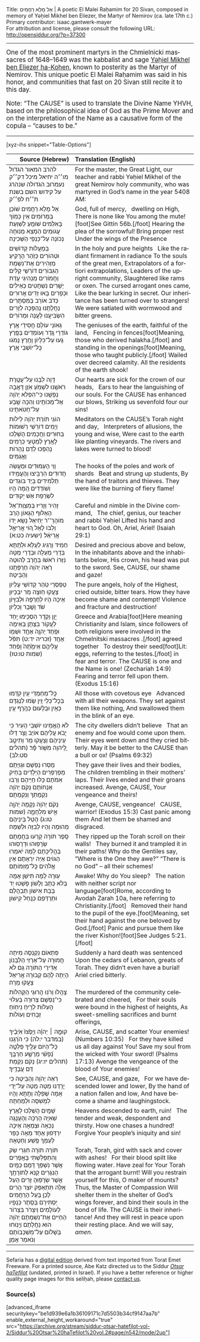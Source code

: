 <html>
<head></head>
<body>
Title: אֵל מָלֵא רַחֲמִים | A poetic El Malei Raḥamim for 20 Sivan, composed in memory of Yəḥiel Mikhel ben Eliezer, the Martyr of Nemirov (ca. late 17th c.)<br />
Primary contributor: isaac.gantwerk-mayer<br />
For attribution and license, please consult the following URL: <a href="http://opensiddur.org/?p=37300">http://opensiddur.org/?p=37300</a>
<p />
<hr />

<div class="english" lang="en" style="font-size: 1.2em;">
One of the most prominent martyrs in the Chmielnicki massacres of 1648–1649 was the kabbalist and sage <a href="https://en.wikipedia.org/wiki/Yechiel_Michel_ben_Eliezer">Yəḥiel Mikhel ben Eliezer ha-Kohen</a>, known to posterity as the Martyr of Nemirov. This unique poetic El Malei Raḥamim was said in his honor, and communities that fast on 20 Sivan still recite it to this day.

Note: “The CAUSE” is used to translate the Divine Name YHVH, based on the philosophical idea of God as the Prime Mover and on the interpretation of the Name as a causative form of the copula – “causes to be.”
</div>

<hr />

[xyz-ihs snippet="Table-Options"]<table style="margin-left: auto; margin-right: auto;" class="draggable">
<thead><tr><th id="x" style="text-align: right;">Source (Hebrew)</th><th style="text-align: left;">Translation (English)</th></tr></thead>
<tbody>
<tr><td style="vertical-align:top;">
<div class="liturgy" lang="he">
להרב המאור הגדול מו׳׳ה יחיאל מיכל דק׳׳ק נעמרוב הגדולה שנהרג על קידוש השם בשנת ת׳׳ח לפ׳׳ק
</span></div></td>
 
<td style="vertical-align:top;">
<div class="english" lang="en">
For the master, the Great Light, our teacher and rabbi Yəḥiel Mikhel of the great Nemirov holy community, who was martyred in God’s name in the year 5408 AM:
</div></td></tr>


<tr><td style="vertical-align:top;">
<div class="liturgy" lang="he">
<span class="acrostic">אֵ</span>ל מָלֵא רַחֲמִים
שׁוֹכֵן בַּמְּרוֹמִים
אֵין כָּמֽוֹךָ בָּאִלְּמִים
שׁוֹמֵֽעַ לְשַׁוְעַת עֲגוּמִים
הַמְצֵא מְנוּחָה נְכוֹנָה
עַל־כַּנְפֵי הַשְּׁכִינָה׃
</span></div></td>
 
<td style="vertical-align:top;">
<div class="english" lang="en">
God, full of mercy, <span class="acrostic">&nbsp;</span>
dwelling on High,
There is none like You among the mute![foot]See Gittin 56b.[/foot]
Hearing the plea of the sorrowful!
Bring proper rest
Under the wings of the Presence
</div></td></tr>


<tr><td style="vertical-align:top;">
<div class="liturgy" lang="he">
<span class="acrostic">בְּ</span>מַעֲלוֹת קְדוֹשִׁים וּטְהוֹרִים
כְּזֹֽהַר הָרָקִיעַ מַזְהִירִים
אֶת־נִשְׁמַת הַגִּבּוֹרִים
דּוֹרְשֵׁי קַלִּים וַחֲמוֹרִים
מַנְהִיגֵי עֲדַת יְשָׁרִים
נִשְׁחָטִים כְּאֵילִים וּכְפָרִים
בָּאוּ זֵדִים אֲרוּרִים
כְּדֹב אוֹרֵב בַּמִּסְתָּרִים
נַחֲלָתֵֽנוּ נֶהְפְּכָה לְזָרִים
הִשְׂבִּיעָֽנוּ לַעֲנָה וּמְרוֹרִים׃
</span></div></td>
 
<td style="vertical-align:top;">
<div class="english" lang="en">
In the holy and pure heights <span class="acrostic">&nbsp;</span>
Like the radiant firmament in radiance
To the souls of the great men,
Extrapolators of a fortiori extrapolations,
Leaders of the upright community, 
Slaughtered like rams or oxen.
The cursed arrogant ones came,
Like the bear lurking in secret. 
Our inheritance has been turned over to strangers!
We were satiated with wormwood and bitter greens.
</div></td></tr>


<tr><td style="vertical-align:top;">
<div class="liturgy" lang="he">
<span class="acrostic">גְּ</span>אוֹנֵי עוֹלָם חֲסִידֵי אֶֽרֶץ
גּוֹדְרֵי גֶּֽדֶר וְעוֹמְדִים בַּפֶּֽרֶץ
גָּעוּ עַל־כִּלָּיוֹן וָחֶֽרֶץ
נָמֹגוּ כׇּל־יוֹשְׁבֵי אֶֽרֶץ׃
</span></div></td>
 
<td style="vertical-align:top;">
<div class="english" lang="en">
The geniuses of the earth, faithful of the land, <span class="acrostic">&nbsp;</span>
Fencing in fences[foot]Meaning, those who derived halakha.[/foot] and standing in the openings[foot]Meaning, those who taught publicly.[/foot]
Wailed over decreed calamity.
All the residents of the earth shook!
</div></td></tr>


<tr><td style="vertical-align:top;">
<div class="liturgy" lang="he">
<span class="acrostic">דָּ</span>וָה לִבֵּֽנוּ עַל־עֲטֶֽרֶת רֹאשֵֽׁנוּ
לִשְׁמֹֽעַ אֹֽזֶן דָּאֲבָה נַפְשֵֽׁנוּ
כִּי־הִפְלִא יְהֹוָה אֶל־מַכּוֹתֵֽינוּ
וְהִכָּה שֶֽׁבַע עַל־חַטֹּאתֵֽינוּ׃
</span></div></td>
 
<td style="vertical-align:top;">
<div class="english" lang="en">
Our hearts are sick for the crown of our heads, <span class="acrostic">&nbsp;</span>
Ears to hear the languishing of our souls.
For the CAUSE has enhanced our blows,
Striking us sevenfold four our sins!
</div></td></tr>


<tr><td style="vertical-align:top;">
<div class="liturgy" lang="he">
<span class="acrostic">ה</span>וֹגֵי תּוֹרַת יְהֹוָה לֵילוֹת וְיָמִים
דּוֹרְשֵׁי רְשׁוּמוֹת בַּחוּרִים וַחֲכָמִים
הֻשְׁלְכוּ לָאָֽרֶץ לְמַטָּעֵי כְּרָמִים
נֶהְפְּכוּ לְדַם נְהָרוֹת וַאֲגַמִּים׃
</span></div></td>
 
<td style="vertical-align:top;">
<div class="english" lang="en">
Meditators on the CAUSE’s Torah night and day, <span class="acrostic">&nbsp;</span>
Interpreters of allusions, the young and wise,
Were cast to the earth like planting vineyards.
The rivers and lakes were turned to blood!
</div></td></tr>


<tr><td style="vertical-align:top;">
<div class="liturgy" lang="he">
<span class="acrostic">וָ</span>וֵי הָעַמּוּדִים וּמַעֲשֵׂה חֲדוּדִים
הִרְבִּֽיצוּ וְהֶעֱמִֽידוּ תַּלְמִידִים
בְּיַד בּוֹגְדִים וְשׁוֹדְדִים
הֵֽמָּה הָיוּ לִשְׂרֵפַת אֵשׁ יְקוּדִים׃
</span></div></td>
 
<td style="vertical-align:top;">
<div class="english" lang="en">
The hooks of the poles and work of shards <span class="acrostic">&nbsp;</span>
Beat and strung up students,
By the hand of traitors and thieves.
They were like the burning of fiery flame!
</div></td></tr>


<tr><td style="vertical-align:top;">
<div class="liturgy" lang="he">
<span class="acrostic">זָ</span>הִיר וְזָרִיז בְּמִצְוַת־אֵל
הָאַלּוּף הַגָּאוֹן הָרַב מוֹהָרָ''ר יְחִיאֵל
נָשָׂא יָדוֹ וְלִבּוֹ לָאֵל
ה֚וֹי אֲרִיאֵ֣ל אֲרִיאֵ֔ל׃ <span class="citation">(ישעיה כט:א)</span>
</span></div></td>
 
<td style="vertical-align:top;">
<div class="english" lang="en">
Careful and nimble in the Divine command, <span class="acrostic">&nbsp;</span>
The chief, genius, our teacher and rabbi Yəḥiel
Lifted his hand and heart to God.
Oh, Ariel, Ariel! <span class="citation">(Isaiah 29:1)</span>
</div></td></tr>


<tr><td style="vertical-align:top;">
<div class="liturgy" lang="he">
<span class="acrostic">חַ</span>מִיד וְרָגִיג לְעֵֽלָּא וּלְתַֽתָּא
בְּדָרֵי מַעְלָה וּבְדָרֵי מַטָּה
נִזְּרוֹ רֹאשׁוֹ בְּחֶֽרֶב לְהוּטָה
רְאֵה יְהֹוָה חֶרְפָּתֵֽנוּ וְהַבִּֽיטָה׃
</span></div></td>
 
<td style="vertical-align:top;">
<div class="english" lang="en">
Desired and precious above and below, <span class="acrostic">&nbsp;</span>
In the inhabitants above and the inhabitants below,
His crown, his head was put to the sword.
See, CAUSE, our shame and gaze!
</div></td></tr>


<tr><td style="vertical-align:top;">
<div class="liturgy" lang="he">
<span class="acrostic">טַ</span>פְסְרֵי טֹֽהַר קְדוֹשֵׁי עֶלְיוֹן
צָעֲקוּ חֽוּצָה מַר יִבְכָּיוּן
אֵיכָה הָיוּ לְחֶרְפָּה וּלְבִזָּיוֹן
שֹׁד וָשֶֽׁבֶר וְכִלְיוֹן׃
</span></div></td>
 
<td style="vertical-align:top;">
<div class="english" lang="en">
The pure angels, holy of the Highest, <span class="acrostic">&nbsp;</span>
cried outside, bitter tears.
How they have become shame and contempt!
Violence and fracture and destruction!
</div></td></tr>


<tr><td style="vertical-align:top;">
<div class="liturgy" lang="he">
<span class="acrostic">יָ</span>וָן וְקֵדָר הִסְכִּֽימוּ יַֽחַד
לַעֲקוֹר בִּצָּתָן בְּאֵימָה וּפַֽחַד
יְהוָ֛ה אֶחָ֖ד וּשְׁמ֥וֹ אֶחָֽד <span class="citation">(זכריה יד:ט)</span>
תִּפֹּ֨ל עֲלֵיהֶ֤ם אֵימָ֙תָה֙ וָפַ֔חַד׃ <span class="citation">(שמות טו:טז)</span>
</span></div></td>
 
<td style="vertical-align:top;">
<div class="english" lang="en">
Greece and Arabia[foot]Here meaning Christianity and Islam, since followers of both religions were involved in the Chmelnitski massacres .[/foot] agreed together <span class="acrostic">&nbsp;</span>
To destroy their seed[foot]Lit: eggs, referring to the testes.[/foot] in fear and terror.
The CAUSE is one and the Name is one! <span class="citation">(Zechariah 14:9)</span>
Fearing and terror fell upon them. <span class="citation">(Exodus 15:16)</span>
</div></td></tr>


<tr><td style="vertical-align:top;">
<div class="liturgy" lang="he">
<span class="acrostic">כׇּ</span>ל־מַחְמַדֵּי עַֽיִן
קִדְּמוּ בְּכׇל־כְּלֵי זַֽיִן
שָׂמוּ לְנֶגְדָּם כְּאַֽיִן
וּבְלָעוּם כְּהֶֽרֶף עַֽיִן׃
</span></div></td>
 
<td style="vertical-align:top;">
<div class="english" lang="en">
All those with covetous eye <span class="acrostic">&nbsp;</span>
Advanced with all their weapons.
They set against them like nothing,
And swallowed them in the blink of an eye. 
</div></td></tr>


<tr><td style="vertical-align:top;">
<div class="liturgy" lang="he">
<span class="acrostic">לֹ</span>א הֶאֱמִֽינוּ יוֹשְׁבֵי הָעִיר
כִּי יָבֹא עֲלֵיהֶם אוֹיֵב וָצָר
דַּלּוּ עֵינֵיהֶם וְצָעֲקוּ מַר
וְתִיטַ֣ב לַֽ֭יהוָה מִשּׁ֥וֹר פָּ֗ר׃ <span class="citation">(תהלים סט:לב)</span>
</span></div></td>
 
<td style="vertical-align:top;">
<div class="english" lang="en">
The city dwellers didn’t believe <span class="acrostic">&nbsp;</span>
That an enemy and foe would come upon them.
Their eyes went down and they cried bitterly.
May it be better to the CAUSE than a bull or ox! <span class="citation">(Psalms 69:32)</span>
</div></td></tr>


<tr><td style="vertical-align:top;">
<div class="liturgy" lang="he">
<span class="acrostic">מָ</span>סְרוּ נַפְשָׁם וּגְוִיָּתָם
מְפַרְפְּרִים הַיְּלָדִים בְּחֵיק אִמֹּתָם
כָּלוּ חַיֵּיהֶם וְרַבּוּ אַנְחוֹתָם
נְקֹם יְהֹוָה נִקְמָתְךָ וְנִקְמָתָם׃
</span></div></td>
 
<td style="vertical-align:top;">
<div class="english" lang="en">
They gave their lives and their bodies, <span class="acrostic">&nbsp;</span>
The children trembling in their mothers’ laps.
Their lives ended and their groans increased.
Avenge, CAUSE, Your vengeance and theirs!
</div></td></tr>


<tr><td style="vertical-align:top;">
<div class="liturgy" lang="he">
<span class="acrostic">נְ</span>קֹם יְהֹוָה נְקָמָה
יְהוָ֖ה אִ֣ישׁ מִלְחָמָ֑ה <span class="citation">(שמות טו:ג)</span>
הָטֵל בֵּינֵיהֶם מְהוּמָה
וְהָיוּ לְבִזָּה וּלְשַׁמָּה׃
</span></div></td>
 
<td style="vertical-align:top;">
<div class="english" lang="en">
Avenge, CAUSE, vengeance! <span class="acrostic">&nbsp;</span>
CAUSE, warrior! <span class="citation">(Exodus 15:3)</span>
Cast panic among them 
And let them be shamed and disgraced.
</div></td></tr>


<tr><td style="vertical-align:top;">
<div class="liturgy" lang="he">
<span class="acrostic">סֵֽ</span>פֶר תּוֹרָה קָרְעוּ בַּחֲמָתָם
שְׂרָפֽוּהוּ וּדְרָסֽוּהוּ בַּהֲלִיכָתָם
לָמָּה יֹאמְרוּ הַגּוֹיִם אַיֵּה יִרְאָתָם
אֵין אֱלֹהִים כׇּל־מְזִמּוֹתָם׃
</span></div></td>
 
<td style="vertical-align:top;">
<div class="english" lang="en">
They ripped up the Torah scroll on their walls! <span class="acrostic">&nbsp;</span>
They burned it and trampled it in their paths!
Why do the Gentiles say, ”Where is the One they awe?”
“There is no God” – all their schemes!
</div></td></tr>


<tr><td style="vertical-align:top;">
<div class="liturgy" lang="he">
<span class="acrostic">עֽ</span>וּרָה לָמָּה תִּישַׁן
אֻמָּה בְּלֹא כְּתָב וְלָשׁוֹן
פָּשְׁטוּ יַד בְּבַת אִישׁוֹן
תְּבַהֲלֵם וּתְרַדְּפֵם כְּנַֽחַל קִישׁוֹן׃
</span></div></td>
 
<td style="vertical-align:top;">
<div class="english" lang="en">
Awake! Why do You sleep? <span class="acrostic">&nbsp;</span>
The nation with neither script nor language[foot]Rome, according to Avodah Zarah 10a, here referring to Christianity.[/foot] <span class="acrostic">&nbsp;</span>
Removed their hand to the pupil of the eye.[foot]Meaning, set their hand against the one beloved by God.[/foot]
Panic and pursue them like the river Kishon![foot]See Judges 5:21.[/foot]
</div></td></tr>


<tr><td style="vertical-align:top;">
<div class="liturgy" lang="he">
<span class="acrostic">פִּ</span>תְאוֹם נִקְנְסָה מִיתָה חֲמוּרָה
עַל־אַרְזֵי הַלְּבָנוֹן אַדִּירֵי הַתּוֹרָה
גַּם לֹא הָיְתָה לָהֶם קְבוּרָה
אֲרִיאֵל צָעֲקוּ מָרָה׃
</span></div></td>
 
<td style="vertical-align:top;">
<div class="english" lang="en">
Suddenly a hard death was sentenced <span class="acrostic">&nbsp;</span>
Upon the cedars of Lebanon, greats of Torah.
They didn’t even have a burial!
Ariel cried bitterly.
</div></td></tr>


<tr><td style="vertical-align:top;">
<div class="liturgy" lang="he">
<span class="acrostic">צָ</span>הֲלוּ וְרֹנּוּ הֲרוּגֵי הַקְּהִלּוֹת
כִּי־נַפְשָׁם צְרוּרָה בְּעִלּוּי הָעִלּוֹת
לְרֵֽיחַ נִיחֽוֹחַ זְבָחִים וְעוֹלוֹת׃
</span></div></td>
 
<td style="vertical-align:top;">
<div class="english" lang="en">
The murdered of the community celebrated and cheered, <span class="acrostic">&nbsp;</span>
For their souls were bound in the highest of heights,
As sweet-smelling sacrifices and burnt offerings,
</div></td></tr>


<tr><td style="vertical-align:top;">
<div class="liturgy" lang="he">
<span class="acrostic">ק</span>וּמָ֣ה ׀ יְהוָ֗ה וְיָפֻ֙צוּ֙ אֹֽיְבֶ֔יךָ <span class="citation">(במדבר י:לה)</span>
כִּי הֹרַגְֽנוּ כׇּל־הַיּוֹם עָלֶֽיךָ
פַּלְּטָ֥ה נַ֝פְשִׁ֗י מֵרָשָׁ֥ע חַרְבֶּֽךָ <span class="citation">(תהלים יז:יג)</span>
נְקֹם נִקְמַת דַּם עֲבָדֶֽיךָ׃
</span></div></td>
 
<td style="vertical-align:top;">
<div class="english" lang="en">
Arise, CAUSE, and scatter Your enemies! <span class="citation">(Numbers 10:35)</span> <span class="acrostic">&nbsp;</span>
For they have killed us all day against You!
Save my soul from the wicked with Your sword! <span class="citation">(Psalms 17:13)</span>
Avenge the vengeance of the blood of Your enemies!
</div></td></tr>


<tr><td style="vertical-align:top;">
<div class="liturgy" lang="he">
<span class="acrostic">רְ</span>אֵה יְהֹוָה וְהַבִּֽיטָה
כִּי יָרַֽדְנוּ מַטָּה מַטָּה
עַל־יְדֵי אֻמָּה שְׁפֵלָה וְתַֽתָּא
וְהָיוּ לִמְשִׁסָּה וּלְמַחְתָּה׃
</span></div></td>
 
<td style="vertical-align:top;">
<div class="english" lang="en">
See, CAUSE, and gaze, <span class="acrostic">&nbsp;</span>
For we have descended lower and lower, 
By the hand of a nation fallen and low,
And have become a shame and laughingstock.
</div></td></tr>


<tr><td style="vertical-align:top;">
<div class="liturgy" lang="he">
<span class="acrostic">שָׁ</span>מָֽיִם הֻשְׁלְכוּ לְאֶֽרֶץ שְׁאִיָּה
הָרַכָּה וְהָעֲנֻגָּה נְכֵאָה וּצְמֵאָה
אֵיכָה יִרְדְּפוּן אֶחָד מֵאָה
כַּפֵּר לְעַמְּךָ פֶּֽשַׁע וְחַטָּאָה׃
</span></div></td>
 
<td style="vertical-align:top;">
<div class="english" lang="en">
Heavens descended to earth, ruin! <span class="acrostic">&nbsp;</span>
The tender and weak, despondent and thirsty.
How one chases a hundred!
Forgive Your people’s iniquity and sin!
</div></td></tr>


<tr><td style="vertical-align:top;">
<div class="liturgy" lang="he">
<span class="acrostic">תּ</span>וֹרָה תּוֹרָה חִגְרִי שַׂק וְהִתְפַּלַּשְׁתִּי בָּאֲפָרִים
אֲשֶׁר נִשְׁפַּךְ דָּמָם כַּמַּֽיִם הַנִּגָּרִים
קַנֵּא לְתוֹרָתֶֽךָ אֲשֶׁר שְׂרָפֽוּהָ זָרִים
הַעַל אֵֽלֶּה תִּתְאַפַּק יוֹצֵר הָרִים
לָכֵן בַּֽעַל הָרַחֲמִים
יַסְתִּירֵם בְּסֵֽתֶר כְּנָפָיו לְעוֹלָמִים
וְיִצְרֹר בִּצְרוֹר הַחַיִּים אֶת־נִשְׁמָתָם
יְהֹוָה הוּא נַחֲלָתָם
וְיָנֽוּחוּ בְּשָׁלוֹם עַל־מִשְׁכְּבוֹתָם
וְנֹאמַר אָמֵן׃
</span></div></td>
 
<td style="vertical-align:top;">
<div class="english" lang="en">
Torah, Torah, gird with sack and cover with ashes! <span class="acrostic">&nbsp;</span>
For their blood spilt like flowing water.
Have zeal for Your Torah that the arrogant burnt!
Will you restrain yourself for this, O maker of mounts?
Thus, the Master of Compassion
Will shelter them in the shelter of God’s wings forever,
and bind their souls in the bond of life.
The CAUSE is their inheritance!
And they will rest in peace upon their resting place.
And we will say, <em>amen</em>.
</div></td></tr>
</tbody></table>

<hr />

Sefaria has a <a href="https://www.sefaria.org/Siddur_Sefard%2C_Fast_Days%2C_El_Maleh_Prayer">digital edition</a> derived from text imported from Torat Emet Freeware. For a printed source, Abe Katz directed us to the Siddur <em><a href="https://hebrewbooks.org/57996">Otsar haTefilot</a></em> (undated, printed in Israel). If you have a better reference or higher quality page images for this seliḥah, please <a href="/contact/">contact us</a>.

<h3>Source(s)</h3>

[advanced_iframe securitykey="be1d939e6a1b36109171c7d5503b34cf9147aa7b" enable_external_height_workaround="true" src="https://archive.org/stream/siddur-otsar-hatefilot-vol-2/Siddur%20Otsar%20haTefilot%20vol.2#page/n542/mode/2up"]

&nbsp;
</body>
</html>